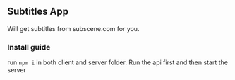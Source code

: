 ## Subtitles App

Will get subtitles from subscene.com for you. 

### Install guide

run `npm i` in both client and server folder. Run the api first and then start the server
